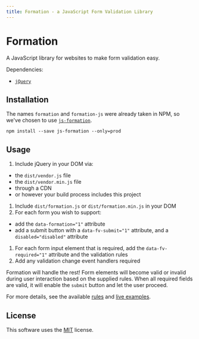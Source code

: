 ```yaml
---
title: Formation - a JavaScript Form Validation Library
---
```


# Formation

A JavaScript library for websites to make form validation easy.

Dependencies:

- [`jQuery`](http://jquery.com)

## Installation

The names `formation` and `formation-js` were already taken in NPM, so we've chosen to use [`js-formation`](https://www.npmjs.com/package/js-formation).

    npm install --save js-formation --only=prod

## Usage

1. Include jQuery in your DOM via:
  - the `dist/vendor.js` file
  - the `dist/vendor.min.js` file
  - through a CDN
  - or however your build process includes this project 
1. Include `dist/formation.js` or `dist/formation.min.js` in your DOM
1. For each form you wish to support:
  - add the `data-formation="1"` attribute
  - add a submit button with a `data-fv-submit="1"` attribute, and a `disabled="disabled"` attribute
1. For each form input element that is required, add the `data-fv-required="1"` attribute and the validation rules
1. Add any validation change event handlers required

Formation will handle the rest! Form elements will become valid or invalid during user interaction based on the supplied rules. When all required fields are valid, it will enable the `submit` button and let the user proceed.

For more details, see the available [rules](rules) and [live examples](examples).

## License

This software uses the [MIT](https://opensource.org/licenses/MIT) license.

